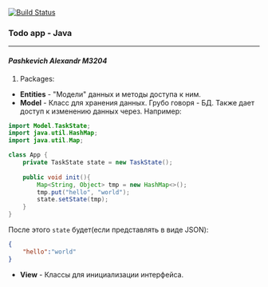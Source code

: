[![Build Status](https://travis-ci.org/Chank1e/todo.java.svg?branch=master)](https://travis-ci.org/Chank1e/todo.java)

### Todo app - Java

---

#### *Pashkevich Alexandr M3204*

1. Packages:

- **Entities** - "Модели" данных и методы доступа к ним.
- **Model** - Класс для хранения данных. Грубо говоря - БД. Также дает доступ к изменению данных через. Например:
```java
import Model.TaskState;
import java.util.HashMap;
import java.util.Map;

class App {
    private TaskState state = new TaskState();
    
    public void init(){
        Map<String, Object> tmp = new HashMap<>();
        tmp.put("hello", "world");
        state.setState(tmp);
    }
}

```
После этого `state` будет(если представлять в виде JSON):
```json
{
    "hello":"world"
}
```
- **View** - Классы для инициализации интерфейса.





